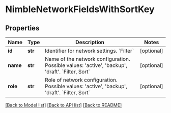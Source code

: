 # NimbleNetworkFieldsWithSortKey

## Properties
Name | Type | Description | Notes
------------ | ------------- | ------------- | -------------
**id** | **str** | Identifier for network settings. &#x60;Filter&#x60; | [optional] 
**name** | **str** | Name of the network configuration. Possible values: &#39;active&#39;, &#39;backup&#39;, &#39;draft&#39;. &#x60;Filter, Sort&#x60; | [optional] 
**role** | **str** | Role of network configuration. Possible values: &#39;active&#39;, &#39;backup&#39;, &#39;draft&#39;.  &#x60;Filter, Sort&#x60; | [optional] 

[[Back to Model list]](../README.md#documentation-for-models) [[Back to API list]](../README.md#documentation-for-api-endpoints) [[Back to README]](../README.md)


